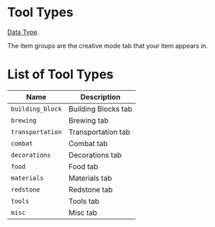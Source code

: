 # Tool Types

[Data Type](../data_types.md).

The item groups are the creative mode tab that your item appears in.

# List of Tool Types

  Name                |  Description
----------------------|-------------------------------
  `building_block`    |  Building Blocks tab
  `brewing`           |  Brewing tab
  `transportation`    |  Transportation tab
  `combat`            |  Combat tab
  `decorations`       |  Decorations tab
  `food`              |  Food tab
  `materials`         |  Materials tab
  `redstone`          |  Redstone tab
  `tools`             |  Tools tab
  `misc`              |  Misc tab